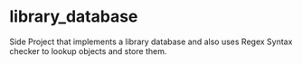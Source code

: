 # library_database
Side Project that implements a library database and also uses Regex Syntax checker to lookup objects and store them.

